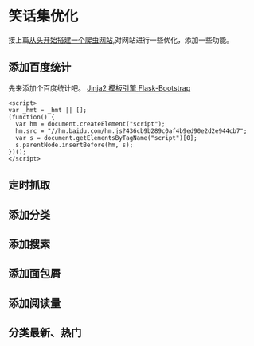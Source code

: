 # 笑话集优化
接上篇[从头开始搭建一个爬虫网站](http://www.liangcuntu.com/python_scrapy_flask_web),对网站进行一些优化，添加一些功能。

## 添加百度统计
先来添加个百度统计吧。
[Jinja2 模板引擎 ](http://jinja.pocoo.org/docs/dev/templates/)
[Flask-Bootstrap](http://pythonhosted.org/Flask-Bootstrap/basic-usage.html#examples)

```
<script>
var _hmt = _hmt || [];
(function() {
  var hm = document.createElement("script");
  hm.src = "//hm.baidu.com/hm.js?436cb9b289c0af4b9ed90e2d2e944cb7";
  var s = document.getElementsByTagName("script")[0];
  s.parentNode.insertBefore(hm, s);
})();
</script>

```

## 定时抓取
## 添加分类
## 添加搜索
## 添加面包屑
## 添加阅读量
## 分类最新、热门
